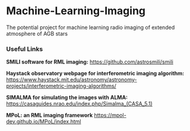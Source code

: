 # Machine-Learning-Imaging
The potential project for machine learning radio imaging of extended atmosphere of AGB stars

### Useful Links
**SMILI software for RML imaging:** https://github.com/astrosmili/smili

**Haystack observatory webpage for interferometric imaging algorithm:** https://www.haystack.mit.edu/astronomy/astronomy-projects/interferometric-imaging-algorithms/

**SIMALMA for simulating the images with ALMA:** https://casaguides.nrao.edu/index.php/Simalma_(CASA_5.1)

**MPoL: an RML imaging framework** https://mpol-dev.github.io/MPoL/index.html
